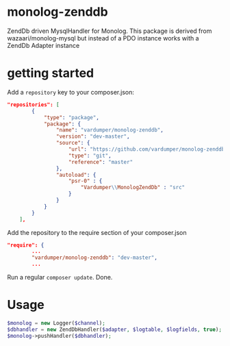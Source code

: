 # monolog-zenddb
ZendDb driven MysqlHandler for Monolog. This package is derived from wazaari/monolog-mysql but instead of a PDO instance works with a ZendDb Adapter instance

# getting started
Add a `repository` key to your composer.json:

```json
"repositories": [
        {
            "type": "package",
            "package": {
                "name": "vardumper/monolog-zenddb",
                "version": "dev-master",
                "source": {
                    "url": "https://github.com/vardumper/monolog-zenddb.git",
                    "type": "git",
                    "reference": "master"
                },
                "autoload": {
                    "psr-0" : {
                        "Vardumper\\MonologZendDb" : "src"
                    }
                }
            }
        }
    ],
```

Add the repository to the require section of your composer.json
```json
"require": {
        ...
        "vardumper/monolog-zenddb": "dev-master",
        ...
```

Run a regular `composer update`. Done.

# Usage
```php
$monolog = new Logger($channel);
$dbhandler = new ZendDbHandler($adapter, $logtable, $logfields, true);
$monolog->pushHandler($dbhandler);
```